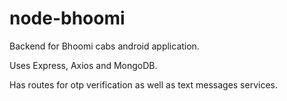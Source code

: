 # node-bhoomi
Backend for Bhoomi cabs android application.

Uses Express, Axios and MongoDB.

Has routes for otp verification as well as text messages services.
